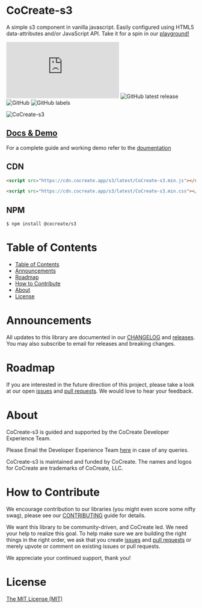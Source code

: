 # CoCreate-s3

A simple s3 component in vanilla javascript. Easily configured using HTML5 data-attributes and/or JavaScript API. Take it for a spin in our [playground!](https://cocreate.app/docs/s3)

![GitHub file size in bytes](https://img.shields.io/github/size/CoCreate-app/CoCreate-s3/dist/CoCreate-s3.min.js?label=minified%20size&style=for-the-badge)
![GitHub latest release](https://img.shields.io/github/v/release/CoCreate-app/CoCreate-s3?style=for-the-badge)
![GitHub](https://img.shields.io/github/license/CoCreate-app/CoCreate-s3?style=for-the-badge)
![GitHub labels](https://img.shields.io/github/labels/CoCreate-app/CoCreate-s3/help%20wanted?style=for-the-badge)

![CoCreate-s3](https://cdn.cocreate.app/docs/CoCreate-s3.gif)

## [Docs & Demo](https://cocreate.app/docs/clone)

For a complete guide and working demo refer to the [doumentation](https://cocreate.app/docs/s3)

## CDN

```html
<script src="https://cdn.cocreate.app/s3/latest/CoCreate-s3.min.js"></script>
```

```html
<script src="https://cdn.cocreate.app/s3/latest/CoCreate-s3.min.css"></script>
```

## NPM

```shell
$ npm install @cocreate/s3
```

# Table of Contents

- [Table of Contents](#table-of-contents)
- [Announcements](#announcements)
- [Roadmap](#roadmap)
- [How to Contribute](#how-to-contribute)
- [About](#about)
- [License](#license)

<a name="announcements"></a>

# Announcements

All updates to this library are documented in our [CHANGELOG](https://github.com/CoCreate-app/CoCreate-s3/blob/master/CHANGELOG.md) and [releases](https://github.com/CoCreate-app/CoCreate-s3/releases). You may also subscribe to email for releases and breaking changes.

<a name="roadmap"></a>

# Roadmap

If you are interested in the future direction of this project, please take a look at our open [issues](https://github.com/CoCreate-app/CoCreate-s3/issues) and [pull requests](https://github.com/CoCreate-app/CoCreate-s3/pulls). We would love to hear your feedback.

<a name="about"></a>

# About

CoCreate-s3 is guided and supported by the CoCreate Developer Experience Team.

Please Email the Developer Experience Team [here](mailto:develop@cocreate.app) in case of any queries.

CoCreate-s3 is maintained and funded by CoCreate. The names and logos for CoCreate are trademarks of CoCreate, LLC.

<a name="contribute"></a>

# How to Contribute

We encourage contribution to our libraries (you might even score some nifty swag), please see our [CONTRIBUTING](https://github.com/CoCreate-app/CoCreate-s3/blob/master/CONTRIBUTING.md) guide for details.

We want this library to be community-driven, and CoCreate led. We need your help to realize this goal. To help make sure we are building the right things in the right order, we ask that you create [issues](https://github.com/CoCreate-app/CoCreate-s3/issues) and [pull requests](https://github.com/CoCreate-app/CoCreate-s3/pulls) or merely upvote or comment on existing issues or pull requests.

We appreciate your continued support, thank you!

# License

[The MIT License (MIT)](https://github.com/CoCreate-app/CoCreate-s3/blob/master/LICENSE)
